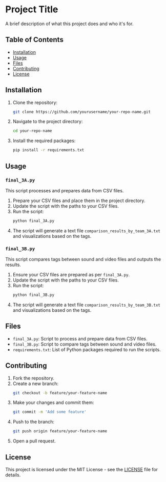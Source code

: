 # Project Title

A brief description of what this project does and who it's for.

## Table of Contents

- [Installation](#installation)
- [Usage](#usage)
- [Files](#files)
- [Contributing](#contributing)
- [License](#license)

## Installation

1. Clone the repository:
    ```sh
    git clone https://github.com/yourusername/your-repo-name.git
    ```
2. Navigate to the project directory:
    ```sh
    cd your-repo-name
    ```
3. Install the required packages:
    ```sh
    pip install -r requirements.txt
    ```

## Usage

### `final_3A.py`

This script processes and prepares data from CSV files.

1. Prepare your CSV files and place them in the project directory.
2. Update the script with the paths to your CSV files.
3. Run the script:
    ```sh
    python final_3A.py
    ```
4. The script  will generate a text file `comparison_results_by_team_3A.txt` and visualizations based on the tags.

### `final_3B.py`

This script compares tags between sound and video files and outputs the results.

1. Ensure your CSV files are prepared as per `final_3A.py`.
2. Update the script with the paths to your CSV files.
3. Run the script:
    ```sh
    python final_3B.py
    ```
4. The script  will generate a text file `comparison_results_by_team_3B.txt` and visualizations based on the tags.

## Files

- `final_3A.py`: Script to process and prepare data from CSV files.
- `final_3B.py`: Script to compare tags between sound and video files.
- `requirements.txt`: List of Python packages required to run the scripts.

## Contributing

1. Fork the repository.
2. Create a new branch:
    ```sh
    git checkout -b feature/your-feature-name
    ```
3. Make your changes and commit them:
    ```sh
    git commit -m 'Add some feature'
    ```
4. Push to the branch:
    ```sh
    git push origin feature/your-feature-name
    ```
5. Open a pull request.

## License

This project is licensed under the MIT License - see the [LICENSE](LICENSE) file for details.
